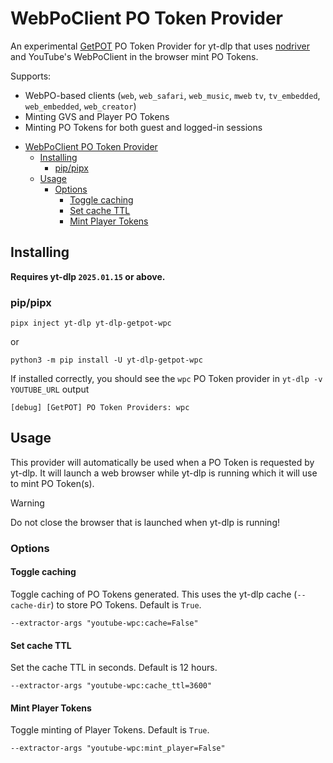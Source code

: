# WebPoClient PO Token Provider

An experimental [GetPOT](https://github.com/coletdjnz/yt-dlp-get-pot) PO Token Provider for yt-dlp that uses [nodriver](https://github.com/ultrafunkamsterdam/nodriver) and YouTube's WebPoClient in the browser mint PO Tokens.

Supports:
- WebPO-based clients (`web`, `web_safari`, `web_music`, `mweb` `tv`, `tv_embedded`, `web_embedded`, `web_creator`)
- Minting GVS and Player PO Tokens
- Minting PO Tokens for both guest and logged-in sessions

<!-- TOC -->
* [WebPoClient PO Token Provider](#webpoclient-po-token-provider)
  * [Installing](#installing)
    * [pip/pipx](#pippipx)
  * [Usage](#usage)
    * [Options](#options)
      * [Toggle caching](#toggle-caching)
      * [Set cache TTL](#set-cache-ttl)
      * [Mint Player Tokens](#mint-player-tokens)
<!-- TOC -->

## Installing

**Requires yt-dlp `2025.01.15` or above.**

### pip/pipx

```
pipx inject yt-dlp yt-dlp-getpot-wpc
```

or

```
python3 -m pip install -U yt-dlp-getpot-wpc
```


If installed correctly, you should see the `wpc` PO Token provider in `yt-dlp -v YOUTUBE_URL` output

    [debug] [GetPOT] PO Token Providers: wpc


## Usage

This provider will automatically be used when a PO Token is requested by yt-dlp. It will launch a web browser while yt-dlp is running which it will use to mint PO Token(s).

> [!WARNING]
> Do not close the browser that is launched when yt-dlp is running!

### Options

#### Toggle caching

Toggle caching of PO Tokens generated. This uses the yt-dlp cache (`--cache-dir`) to store PO Tokens. Default is `True`.

`--extractor-args "youtube-wpc:cache=False"`

#### Set cache TTL

Set the cache TTL in seconds. Default is 12 hours.

`--extractor-args "youtube-wpc:cache_ttl=3600"`


#### Mint Player Tokens

Toggle minting of Player Tokens. Default is `True`.

`--extractor-args "youtube-wpc:mint_player=False"`
